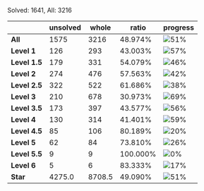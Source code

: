 Solved: 1641, All: 3216

| |unsolved|whole|ratio|progress|
|----|----|----|----|----|
|**All**| 1575 | 3216 | 48.974%| ![51%](https://progress-bar.xyz/51?title=All) |
|**Level 1**| 126 | 293 | 43.003%| ![57%](https://progress-bar.xyz/57?title=All) |
|**Level 1.5**| 179 | 331 | 54.079%| ![46%](https://progress-bar.xyz/46?title=All) |
|**Level 2**| 274 | 476 | 57.563%| ![42%](https://progress-bar.xyz/42?title=All) |
|**Level 2.5**| 322 | 522 | 61.686%| ![38%](https://progress-bar.xyz/38?title=All) |
|**Level 3**| 210 | 678 | 30.973%| ![69%](https://progress-bar.xyz/69?title=All) |
|**Level 3.5**| 173 | 397 | 43.577%| ![56%](https://progress-bar.xyz/56?title=All) |
|**Level 4**| 130 | 314 | 41.401%| ![59%](https://progress-bar.xyz/59?title=All) |
|**Level 4.5**| 85 | 106 | 80.189%| ![20%](https://progress-bar.xyz/20?title=All) |
|**Level 5**| 62 | 84 | 73.810%| ![26%](https://progress-bar.xyz/26?title=All) |
|**Level 5.5**| 9 | 9 | 100.000%| ![0%](https://progress-bar.xyz/0?title=All) |
|**Level 6**| 5 | 6 | 83.333%| ![17%](https://progress-bar.xyz/17?title=All) |
|**Star**|4275.0 | 8708.5 |49.090%| ![51%](https://progress-bar.xyz/51?title=All) |
